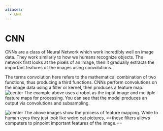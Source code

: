 ```yaml
---
aliases:
  - CNN
---
```

# CNN
CNNs are a class of Neural Network which work incredibly well on image data. They work similarly to how we humans recognize objects. The network first looks at the pixels of an image, then it gradually extracts the important features of the images using convolutions.

The terms convolution here refers to the mathematical combination of two functions, thus producing a third functions. CNNs perform convolutions on the image data using a filter or kernel, then produces a feature map.
![center](images/1_jUP5jJMkJOYq-jCzsfXtow.webp)
The example above uses a robot as the input image and multiple feature maps for processing. You can see that the model produces an output via convolutions and subsampling.

![center](images/1_1rvRUPJcnhB3KsPYaiWJtQ.webp)
The above images show the process of feature mapping. While to human eyes they just look like weird cat pictures, ==these filters allows computers to pinpoint important features of the image.==
